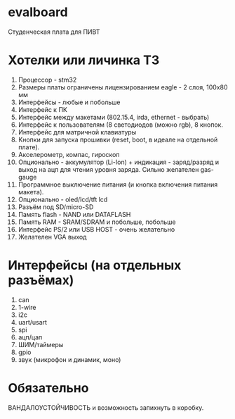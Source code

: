 # evalboard
Студенческая плата для ПИВТ

# Хотелки или личинка ТЗ
1. Процессор - stm32
2. Размеры платы ограничены лицензированием eagle - 2 слоя, 100x80 мм
2. Интерфейсы - любые и побольше
3. Интерфейс к ПК
4. Интерфейс между макетами (802.15.4, irda, ethernet - выбрать)
5. Интерфейс к пользователям (8 светодиодов (можно rgb), 8 кнопок.
6. Интерфейс для матричной клавиатуры
7. Кнопки для запуска прошивки (reset, boot, в идеале на отдельной плате).
8. Акселерометр, компас, гироскоп
9. Опционально - аккумулятор (Li-Ion) + индикация - заряд/разряд и выход на ацп для чтения уровня заряда. Сильно желателен gas-gauge
10. Программное выключение питания (и кнопка включения питания макета).
11. Опционально - oled/lcd/tft lcd
12. Разъём под SD/micro-SD
13. Память flash - NAND или DATAFLASH
14. Память RAM - SRAM/SDRAM и побольше, побольше
15. Интерфейс PS/2 или USB HOST - очень желательно
16. Желателен VGA выход
 
# Интерфейсы (на отдельных разъёмах)
1. can
2. 1-wire
3. i2c
4. uart/usart
5. spi
6. ацп/цап
7. ШИМ/таймеры
8. gpio
9. звук (микрофон и динамик, моно)

# Обязательно
ВАНДАЛОУСТОЙЧИВОСТЬ и возможность запихнуть в коробку.
